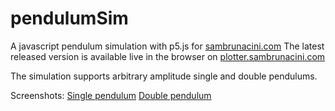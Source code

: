 # pendulumSim

A javascript pendulum simulation with p5.js for [sambrunacini.com](http://sambrunacini.com/)
The latest released version is available live in the browser on [plotter.sambrunacini.com](http://plotter.sambrunacini.com/PendulumSimulation/)

The simulation supports arbitrary amplitude single and double pendulums.

Screenshots:
[Single pendulum](single_pendulum.png)
[Double pendulum](double_pendulum.png)
